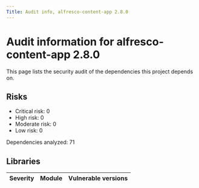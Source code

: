 ```yaml
---
Title: Audit info, alfresco-content-app 2.8.0
---
```


# Audit information for alfresco-content-app 2.8.0

This page lists the security audit of the dependencies this project depends on.

## Risks

- Critical risk: 0
- High risk: 0
- Moderate risk: 0
- Low risk: 0

Dependencies analyzed: 71

## Libraries

| Severity | Module | Vulnerable versions |
| --- | --- | --- |

